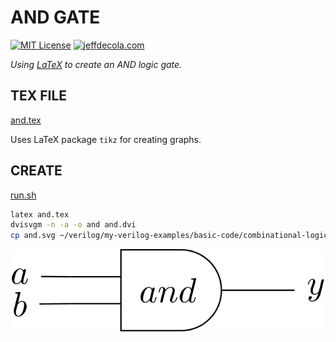 # AND GATE

[![MIT License](http://img.shields.io/:license-mit-blue.svg)](http://jeffdecola.mit-license.org)
[![jeffdecola.com](https://img.shields.io/badge/website-jeffdecola.com-blue)](https://jeffdecola.com)

_Using
[LaTeX](https://github.com/JeffDeCola/my-cheat-sheets/tree/master/software/development/languages/latex-cheat-sheet/)
to create an AND logic gate._

## TEX FILE

[and.tex](https://github.com/JeffDeCola/my-latex-renders/blob/master/mathematics/applied/electrical-engineering/combinational-logic/and/and.tex)

Uses LaTeX package `tikz` for creating graphs.

## CREATE

[run.sh](https://github.com/JeffDeCola/my-latex-renders/blob/master/mathematics/applied/electrical-engineering/combinational-logic/and/run.sh)

```bash
latex and.tex
dvisvgm -n -a -o and and.dvi
cp and.svg ~/verilog/my-verilog-examples/basic-code/combinational-logic/and2/svgs/.

```

<p align="center">
    <img src="and.svg"
    align="middle"
</p>

